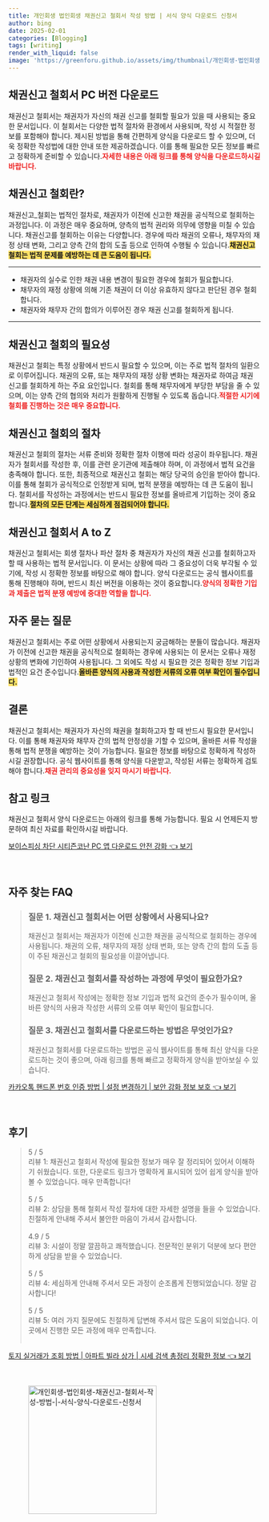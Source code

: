 ```yaml
---
title: 개인회생 법인회생 채권신고 철회서 작성 방법 | 서식 양식 다운로드 신청서
author: bing
date: 2025-02-01
categories: [Blogging]
tags: [writing]
render_with_liquid: false
image: 'https://greenforu.github.io/assets/img/thumbnail/개인회생-법인회생-채권신고-철회서-작성-방법-|-서식-양식-다운로드-신청서.webp'
---
```



<h2 id='채권신고_철회서_다운로드'>채권신고 철회서 PC 버전 다운로드</h2>

<p>채권신고 철회서는 채권자가 자신의 채권 신고를 철회할 필요가 있을 때 사용되는 중요한 문서입니다. 이 철회서는 다양한 법적 절차와 환경에서 사용되며, 작성 시 적절한 정보를 포함해야 합니다. 제시된 방법을 통해 간편하게 양식을 다운로드 할 수 있으며, 더욱 정확한 작성법에 대한 안내 또한 제공하겠습니다. 이를 통해 필요한 모든 정보를 빠르고 정확하게 준비할 수 있습니다.<b><span style="color: #ee2323;">자세한 내용은 아래 링크를 통해 양식을 다운로드하시길 바랍니다.</span></b></p>

<h2 id='채권신고_철회란'>채권신고 철회란?</h2>

<p>채권신고_철회는 법적인 절차로, 채권자가 이전에 신고한 채권을 공식적으로 철회하는 과정입니다. 이 과정은 매우 중요하며, 양측의 법적 권리와 의무에 영향을 미칠 수 있습니다. 채권신고를 철회하는 이유는 다양합니다. 경우에 따라 채권의 오류나, 채무자의 재정 상태 변화, 그리고 양측 간의 합의 도출 등으로 인하여 수행될 수 있습니다.<b><span style="background-color: #ffe066;">채권신고 철회는 법적 문제를 예방하는 데 큰 도움이 됩니다.</span></b></p>

<hr />

<ul>
    <li>채권자의 실수로 인한 채권 내용 변경이 필요한 경우에 철회가 필요합니다.</li>
    <li>채무자의 재정 상황에 의해 기존 채권이 더 이상 유효하지 않다고 판단된 경우 철회합니다.</li>
    <li>채권자와 채무자 간의 합의가 이루어진 경우 채권 신고를 철회하게 됩니다.</li>
</ul>

<hr />

<h2 id='채권신고_철회의_필요성'>채권신고 철회의 필요성</h2>

<p>채권신고 철회는 특정 상황에서 반드시 필요할 수 있으며, 이는 주로 법적 절차의 일환으로 이루어집니다. 채권의 오류, 또는 채무자의 재정 상황 변화는 채권자로 하여금 채권 신고를 철회하게 하는 주요 요인입니다. 철회를 통해 채무자에게 부당한 부담을 줄 수 있으며, 이는 양측 간의 협의와 처리가 원활하게 진행될 수 있도록 돕습니다.<b><span style="color: #ee2323;">적절한 시기에 철회를 진행하는 것은 매우 중요합니다.</span></b></p>

<h2 id='채권신고_철회의_절차'>채권신고 철회의 절차</h2>

<p>채권신고 철회의 절차는 서류 준비와 정확한 절차 이행에 따라 성공이 좌우됩니다. 채권자가 철회서를 작성한 후, 이를 관련 운기관에 제출해야 하며, 이 과정에서 법적 요건을 충족해야 합니다. 또한, 최종적으로 채권신고 철회는 해당 당국의 승인을 받아야 합니다. 이를 통해 철회가 공식적으로 인정받게 되며, 법적 분쟁을 예방하는 데 큰 도움이 됩니다. 철회서를 작성하는 과정에서는 반드시 필요한 정보를 올바르게 기입하는 것이 중요합니다.<b><span style="background-color: #ffe066;">절차의 모든 단계는 세심하게 점검되어야 합니다.</span></b></p>

<h2 id='채권신고_철회서_AtoZ'>채권신고 철회서 A to Z</h2>

<p>채권신고 철회서는 회생 절차나 파산 절차 중 채권자가 자신의 채권 신고를 철회하고자 할 때 사용하는 법적 문서입니다. 이 문서는 상황에 따라 그 중요성이 더욱 부각될 수 있기에, 작성 시 정확한 정보를 바탕으로 해야 합니다. 양식 다운로드는 공식 웹사이트를 통해 진행해야 하며, 반드시 최신 버전을 이용하는 것이 중요합니다.<b><span style="color: #ee2323;">양식의 정확한 기입과 제출은 법적 분쟁 예방에 중대한 역할을 합니다.</span></b></p>

<h2 id='자주_묻는_질문'>자주 묻는 질문</h2>

<p>채권신고 철회서는 주로 어떤 상황에서 사용되는지 궁금해하는 분들이 많습니다. 채권자가 이전에 신고한 채권을 공식적으로 철회하는 경우에 사용되는 이 문서는 오류나 재정 상황의 변화에 기인하여 사용됩니다. 그 외에도 작성 시 필요한 것은 정확한 정보 기입과 법적인 요건 준수입니다.<b><span style="background-color: #ffe066;">올바른 양식의 사용과 작성한 서류의 오류 여부 확인이 필수입니다.</span></b></p>

<h2 id='결론'>결론</h2>

<p>채권신고 철회서는 채권자가 자신의 채권을 철회하고자 할 때 반드시 필요한 문서입니다. 이를 통해 채권자와 채무자 간의 법적 안정성을 기할 수 있으며, 올바른 서류 작성을 통해 법적 분쟁을 예방하는 것이 가능합니다. 필요한 정보를 바탕으로 정확하게 작성하시길 권장합니다. 공식 웹사이트를 통해 양식을 다운받고, 작성된 서류는 정확하게 검토해야 합니다.<b><span style="color: #ee2323;">채권 관리의 중요성을 잊지 마시기 바랍니다.</span></b></p>

<h2 id='참고_링크'>참고 링크</h2>

<p>채권신고 철회서 양식 다운로드는 아래의 링크를 통해 가능합니다. 필요 시 언제든지 방문하여 최신 자료를 확인하시길 바랍니다.</p>


<p><a class="click-button" title="보이스피싱 차단 시티즌코난 PC 앱 다운로드 안전 강화" href="https://greenforu.github.io/posts/%EB%B3%B4%EC%9D%B4%EC%8A%A4%ED%94%BC%EC%8B%B1-%EC%B0%A8%EB%8B%A8-%EC%8B%9C%ED%8B%B0%EC%A6%8C%EC%BD%94%EB%82%9C-PC-%EC%95%B1-%EB%8B%A4%EC%9A%B4%EB%A1%9C%EB%93%9C-%EC%95%88%EC%A0%84-%EA%B0%95%ED%99%94/" rel="dofollow">보이스피싱 차단 시티즌코난 PC 앱 다운로드 안전 강화 👈 보기</a></p><br>
<h2 id='자주_찾는_FAQ'>자주 찾는 FAQ</h2>
<div itemscope="" itemtype="https://schema.org/FAQPage"> 
<blockquote> 
<div itemscope="" itemprop="mainEntity" itemtype="https://schema.org/Question"> 
<h3 itemprop="name">질문 1. 채권신고 철회서는 어떤 상황에서 사용되나요?</h3> 
<div itemscope="" itemprop="acceptedAnswer" itemtype="https://schema.org/Answer"> 
<span itemprop="text"> 
<p>채권신고 철회서는 채권자가 이전에 신고한 채권을 공식적으로 철회하는 경우에 사용됩니다. 채권의 오류, 채무자의 재정 상태 변화, 또는 양측 간의 합의 도출 등이 주된 채권신고 철회의 필요성을 이끌어냅니다.</p> 
</span> 
</div> 
</div> 
<div itemscope="" itemprop="mainEntity" itemtype="https://schema.org/Question"> 
<h3 itemprop="name">질문 2. 채권신고 철회서를 작성하는 과정에 무엇이 필요한가요?</h3> 
<div itemscope="" itemprop="acceptedAnswer" itemtype="https://schema.org/Answer"> 
<span itemprop="text"> 
<p>채권신고 철회서 작성에는 정확한 정보 기입과 법적 요건의 준수가 필수이며, 올바른 양식의 사용과 작성한 서류의 오류 여부 확인이 필요합니다.</p> 
</span> 
</div> 
</div> 
<div itemscope="" itemprop="mainEntity" itemtype="https://schema.org/Question"> 
<h3 itemprop="name">질문 3. 채권신고 철회서를 다운로드하는 방법은 무엇인가요?</h3> 
<div itemscope="" itemprop="acceptedAnswer" itemtype="https://schema.org/Answer"> 
<span itemprop="text"> 
<p>채권신고 철회서를 다운로드하는 방법은 공식 웹사이트를 통해 최신 양식을 다운로드하는 것이 좋으며, 아래 링크를 통해 빠르고 정확하게 양식을 받아보실 수 있습니다.</p> 
</span> 
</div> 
</div> 
</blockquote> 
</div>
<p><a class="click-button" title="카카오톡 핸드폰 번호 인증 방법 | 설정 변경하기 | 보안 강화 정보 보호" href="https://greenforu.github.io/posts/%EC%B9%B4%EC%B9%B4%EC%98%A4%ED%86%A1-%ED%95%B8%EB%93%9C%ED%8F%B0-%EB%B2%88%ED%98%B8-%EC%9D%B8%EC%A6%9D-%EB%B0%A9%EB%B2%95-%EC%84%A4%EC%A0%95-%EB%B3%80%EA%B2%BD%ED%95%98%EA%B8%B0-%EB%B3%B4%EC%95%88-%EA%B0%95%ED%99%94-%EC%A0%95%EB%B3%B4-%EB%B3%B4%ED%98%B8/" rel="dofollow">카카오톡 핸드폰 번호 인증 방법 | 설정 변경하기 | 보안 강화 정보 보호 👈 보기</a></p><br>
<h2 id='후기'>후기</h2>
<div itemscope itemtype="https://schema.org/Product">
  <blockquote>
  <div itemprop="review" itemscope itemtype="https://schema.org/Review">
      <div itemprop="reviewRating" itemscope itemtype="https://schema.org/Rating"> <span itemprop="ratingValue">5</span> / <span itemprop="bestRating">5</span> </div>
      <span itemprop="reviewBody">리뷰 1: 채권신고 철회서 작성에 필요한 정보가 매우 잘 정리되어 있어서 이해하기 쉬웠습니다. 또한, 다운로드 링크가 명확하게 표시되어 있어 쉽게 양식을 받아볼 수 있었습니다. 매우 만족합니다!</span>
  </div>
  <br>
  <div itemprop="review" itemscope itemtype="https://schema.org/Review">
      <div itemprop="reviewRating" itemscope itemtype="https://schema.org/Rating"> <span itemprop="ratingValue">5</span> / <span itemprop="bestRating">5</span> </div>
      <span itemprop="reviewBody">리뷰 2: 상담을 통해 철회서 작성 절차에 대한 자세한 설명을 들을 수 있었습니다. 친절하게 안내해 주셔서 불안한 마음이 가셔서 감사합니다.</span>
  </div>
  <br>
  <div itemprop="review" itemscope itemtype="https://schema.org/Review">
      <div itemprop="reviewRating" itemscope itemtype="https://schema.org/Rating"> <span itemprop="ratingValue">4.9</span> / <span itemprop="bestRating">5</span> </div>
      <span itemprop="reviewBody">리뷰 3: 시설이 정말 깔끔하고 쾌적했습니다. 전문적인 분위기 덕분에 보다 편안하게 상담을 받을 수 있었습니다.</span>
  </div>
  <br>
  <div itemprop="review" itemscope itemtype="https://schema.org/Review">
      <div itemprop="reviewRating" itemscope itemtype="https://schema.org/Rating"> <span itemprop="ratingValue">5</span> / <span itemprop="bestRating">5</span> </div>
      <span itemprop="reviewBody">리뷰 4: 세심하게 안내해 주셔서 모든 과정이 순조롭게 진행되었습니다. 정말 감사합니다!</span>
  </div>
  <br>
  <div itemprop="review" itemscope itemtype="https://schema.org/Review">
      <div itemprop="reviewRating" itemscope itemtype="https://schema.org/Rating"> <span itemprop="ratingValue">5</span> / <span itemprop="bestRating">5</span> </div>
      <span itemprop="reviewBody">리뷰 5: 여러 가지 질문에도 친절하게 답변해 주셔서 많은 도움이 되었습니다. 이곳에서 진행한 모든 과정에 매우 만족합니다.</span>
  </div>
  <br>
  </blockquote>
</div>
<p><a class="click-button" title="토지 실거래가 조회 방법 | 아파트 빌라 상가 | 시세 검색 총정리 정확한 정보" href="https://greenforu.github.io/posts/%ED%86%A0%EC%A7%80-%EC%8B%A4%EA%B1%B0%EB%9E%98%EA%B0%80-%EC%A1%B0%ED%9A%8C-%EB%B0%A9%EB%B2%95-%EC%95%84%ED%8C%8C%ED%8A%B8-%EB%B9%8C%EB%9D%BC-%EC%83%81%EA%B0%80-%EC%8B%9C%EC%84%B8-%EA%B2%80%EC%83%89-%EC%B4%9D%EC%A0%95%EB%A6%AC-%EC%A0%95%ED%99%95%ED%95%9C-%EC%A0%95%EB%B3%B4/" rel="dofollow">토지 실거래가 조회 방법 | 아파트 빌라 상가 | 시세 검색 총정리 정확한 정보 👈 보기</a></p><br>
<figure class="image"><img src="https://greenforu.github.io/assets/img/thumbnail/개인회생-법인회생-채권신고-철회서-작성-방법-|-서식-양식-다운로드-신청서.webp" alt="개인회생-법인회생-채권신고-철회서-작성-방법-|-서식-양식-다운로드-신청서" width="256" height="256"></figure>